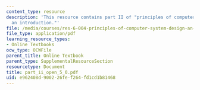```yaml
---
content_type: resource
description: 'This resource contains part II of "principles of computer system design:
  an introduction."'
file: /media/courses/res-6-004-principles-of-computer-system-design-an-introduction-spring-2009/e962408d900226fef264fd1cd1b81468_part_ii_open_5_0.pdf
file_type: application/pdf
learning_resource_types:
- Online Textbooks
ocw_type: OCWFile
parent_title: Online Textbook
parent_type: SupplementalResourceSection
resourcetype: Document
title: part_ii_open_5_0.pdf
uid: e962408d-9002-26fe-f264-fd1cd1b81468
---
```

